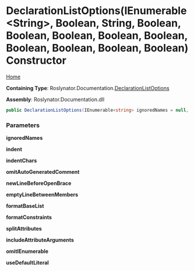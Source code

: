 # DeclarationListOptions\(IEnumerable\<String>, Boolean, String, Boolean, Boolean, Boolean, Boolean, Boolean, Boolean, Boolean, Boolean, Boolean\) Constructor

[Home](../../../../README.md#_top)

**Containing Type**: Roslynator\.Documentation\.[DeclarationListOptions](../README.md#_top)

**Assembly**: Roslynator\.Documentation\.dll

```csharp
public DeclarationListOptions(IEnumerable<string> ignoredNames = null, bool indent = true, string indentChars = "    ", bool omitAutoGeneratedComment = false, bool newLineBeforeOpenBrace = true, bool emptyLineBetweenMembers = false, bool formatBaseList = false, bool formatConstraints = false, bool splitAttributes = true, bool includeAttributeArguments = true, bool omitIEnumerable = true, bool useDefaultLiteral = true)
```

### Parameters

**ignoredNames**

**indent**

**indentChars**

**omitAutoGeneratedComment**

**newLineBeforeOpenBrace**

**emptyLineBetweenMembers**

**formatBaseList**

**formatConstraints**

**splitAttributes**

**includeAttributeArguments**

**omitIEnumerable**

**useDefaultLiteral**